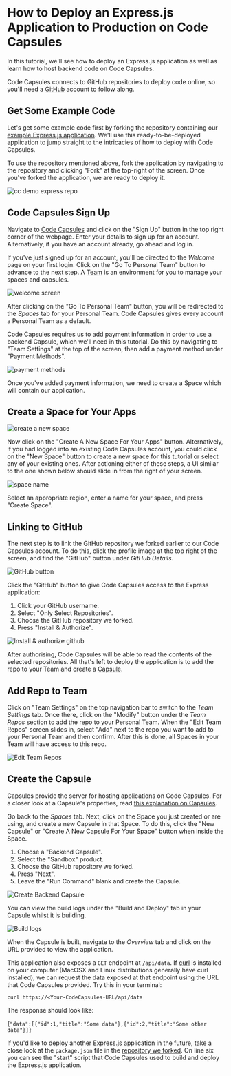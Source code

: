 # How to Deploy an Express.js Application to Production on Code Capsules

In this tutorial, we'll see how to deploy an Express.js application as well as learn how to host backend code on Code Capsules. 

Code Capsules connects to GitHub repositories to deploy code online, so you'll need a [GitHub](https://github.com) account to follow along. 

## Get Some Example Code

Let's get some example code first by forking the repository containing our [example Express.js application](https://github.com/codecapsules-io/demo-express-js). We'll use this ready-to-be-deployed application to jump straight to the intricacies of how to deploy with Code Capsules. 

To use the repository mentioned above, fork the application by navigating to the repository and clicking "Fork" at the top-right of the screen. Once you've forked the application, we are ready to deploy it. 

![cc demo express repo](images/cc-demo-express-github.png)

## Code Capsules Sign Up

Navigate to [Code Capsules](https://codecapsules.io/) and click on the "Sign Up" button in the top right corner of the webpage. Enter your details to sign up for an account. Alternatively, if you have an account already, go ahead and log in. 

If you've just signed up for an account, you'll be directed to the _Welcome_ page on your first login. Click on the "Go To Personal Team" button to advance to the next step. A [Team](https://codecapsules.io/docs/faq/what-is-a-team/) is an environment for you to manage your spaces and capsules.

![welcome screen](images/welcome-screen.jpg)

After clicking on the "Go To Personal Team" button, you will be redirected to the _Spaces_ tab for your Personal Team. Code Capsules gives every account a Personal Team as a default.

Code Capsules requires us to add payment information in order to use a backend Capsule, which we'll need in this tutorial. Do this by navigating to "Team Settings" at the top of the screen, then add a payment method under "Payment Methods". 

![payment methods](images/payment-methods.png)

Once you've added payment information, we need to create a Space which will contain our application.

## Create a Space for Your Apps

![create a new space](images/spaces.png)

Now click on the "Create A New Space For Your Apps" button. Alternatively, if you had logged into an existing Code Capsules account, you could click on the "New Space" button to create a new space for this tutorial or select any of your existing ones. After actioning either of these steps, a UI similar to the one shown below should slide in from the right of your screen.  

![space name](images/space-name.png)

Select an appropriate region, enter a name for your space, and press "Create Space".

## Linking to GitHub

The next step is to link the GitHub repository we forked earlier to our Code Capsules account. To do this, click the profile image at the top right of the screen, and find the "GitHub" button under _GitHub Details_.

![GitHub button](images/git-button.png)

Click the "GitHub" button to give Code Capsules access to the Express application:

1. Click your GitHub username.
2. Select "Only Select Repositories".
3. Choose the GitHub repository we forked.
4. Press "Install & Authorize".

![Install & authorize github](images/github-integration.png)

After authorising, Code Capsules will be able to read the contents of the selected repositories. All that's left to deploy the application is to add the repo to your Team and create a [Capsule](https://codecapsules.io/docs/faq/what-is-a-capsule). 

## Add Repo to Team

Click on "Team Settings" on the top navigation bar to switch to the _Team Settings_ tab. Once there, click on the "Modify" button under the _Team Repos_ section to add the repo to your Personal Team. When the "Edit Team Repos" screen slides in, select "Add" next to the repo you want to add to your Personal Team and then confirm. After this is done, all Spaces in your Team will have access to this repo. 

![Edit Team Repos](images/team-repos.gif)

## Create the Capsule

Capsules provide the server for hosting applications on Code Capsules. For a closer look at a Capsule's properties, read [this explanation on Capsules](https://codecapsules.io/docs/faq/what-is-a-capsule/).

Go back to the _Spaces_ tab. Next, click on the Space you just created or are using, and create a new Capsule in that Space. To do this, click the "New Capsule" or "Create A New Capsule For Your Space" button when inside the Space.

1. Choose a "Backend Capsule".
2. Select the "Sandbox" product.
3. Choose the GitHub repository we forked.
4. Press "Next".
5. Leave the "Run Command" blank and create the Capsule.

![Create Backend Capsule](images/creating-backend-capsule.gif)

You can view the build logs under the "Build and Deploy" tab in your Capsule whilst it is building. 

![Build logs](images/backend-capsule-build-logs.png)

When the Capsule is built, navigate to the _Overview_ tab and click on the URL provided to view the application.  

This application also exposes a `GET` endpoint at `/api/data`. If [curl](https://curl.se/download.html) is installed on your computer (MacOSX and Linux distributions generally have curl installed), we can request the data exposed at that endpoint using the URL that Code Capsules provided. Try this in your terminal:

`curl https://<Your-CodeCapsules-URL/api/data`

The response should look like: 

{`"data":[{"id":1,"title":"Some data"},{"id":2,"title":"Some other data"}]}`

If you'd like to deploy another Express.js application in the future, take a close look at the `package.json` file in the [repository we forked](https://github.com/codecapsules-io/demo-express-js). On line six you can see the "start" script that Code Capsules used to build and deploy the Express.js application. 

